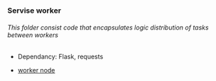 ### Servise worker

###### This folder consist code that encapsulates logic distribution of tasks between workers

- Dependancy: Flask, requests

- [worker node](Valavanca/benchmark/tree/master/worker_node/README.md)